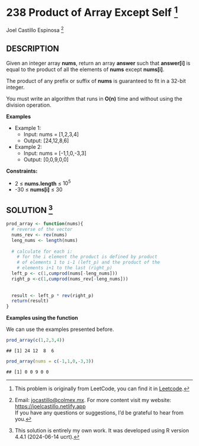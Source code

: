 
# 238 Product of Array Except Self [^1]

Joel Castillo Espinosa [^2]

## DESCRIPTION

Given an integer array **nums**, return an array **answer** such that
**answer\[i\]** is equal to the product of all the elements of **nums**
except **nums\[i\]**.

The product of any prefix or suffix of **nums** is guaranteed to fit in
a 32-bit integer.

You must write an algorithm that runs in **O(n)** time and without using
the division operation.

**Examples**

- Example 1:
  - Input: nums = \[1,2,3,4\]
  - Output: \[24,12,8,6\]
- Example 2:
  - Input: nums = \[-1,1,0,-3,3\]
  - Output: \[0,0,9,0,0\]

**Constraints:**

- 2 ≤ **nums.length** ≤ $10^5$
- -30 ≤ **nums\[i\]** ≤ 30

## SOLUTION [^3]

``` r
prod_array <- function(nums){
  # reverse of the vector 
  nums_rev <- rev(nums)
  leng_nums <- length(nums)
  
  # calculate for each i:
    # for the i element the product is defined by product 
    # of elements 1 to i-1 (left_p) and the product of the 
    # elements i+1 to the last (right_p)
  left_p <- c(1,cumprod(nums[-leng_nums]))
  right_p <-c(1,cumprod(nums_rev[-leng_nums]))
  
  
  result <- left_p * rev(right_p)
  return(result)
}
```

**Examples using the function**

We can use the examples presented before.

``` r
prod_array(c(1,2,3,4))
```

    ## [1] 24 12  8  6

``` r
prod_array(nums = c(-1,1,0,-3,3))
```

    ## [1] 0 0 9 0 0

[^1]: This problem is originally from LeetCode, you can find it in
    [Leetcode](https://leetcode.com/problems/product-of-array-except-self/?envType=study-plan-v2&envId=leetcode-75).

[^2]: Email: <jocastillo@colmex.mx>. For more content visit my website:
    <https://joelcastillo.netlify.app> <br> If you have any questions or
    suggestions, I’d be grateful to hear from you.

[^3]: This solution is entirely my own work. It was developed using R
    version 4.4.1 (2024-06-14 ucrt).
